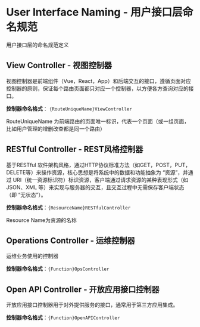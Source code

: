 # User Interface Naming - 用户接口层命名规范

用户接口层的命名规范定义

## View Controller - 视图控制器

视图控制器是前端组件（Vue，React，App）和后端交互的接口，遵循页面对应控制器的原则，保证每个路由页面都只对应一个控制器，以方便各方查询对应的接口。

**控制器命名格式**： `{RouteUniqueName}ViewController`

RouteUniqueName 为前端路由的页面唯一标识，代表一个页面（或一组页面，比如用户管理的增删改查都是同一个路由）



## RESTful Controller - REST风格控制器

基于RESTful 软件架构风格，通过HTTP协议标准方法（如GET，POST，PUT，DELETE等）来操作资源，核心思想是将系统中的数据和功能抽象为 “资源”，并通过 URI（统一资源标识符）标识资源，客户端通过请求资源的某种表现形式（如 JSON、XML 等）来实现与服务器的交互，且交互过程中无需保存客户端状态（即 “无状态”）。

**控制器命名格式**：`{ResourceName}RESTfulController`

Resource Name为资源的名称



## Operations Controller - 运维控制器

运维业务使用的控制器

**控制器命名格式**：`{Function}OpsController`



## Open API Controller - 开放应用接口控制器

开放应用接口控制器用于对外提供服务的接口，通常用于第三方应用集成。

**控制器命名格式**：`{Function}OpenAPIController`


